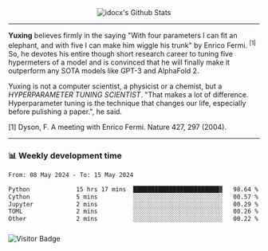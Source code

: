 <div align="center">
    <img align="center" src="https://github-readme-stats.vercel.app/api?username=idocx&show_icons=true&count_private=true&hide_border=true" alt="idocx's Github Stats"></img>
</div>

---

**Yuxing** believes firmly in the saying "With four parameters I can fit an elephant, and with five I can make him wiggle his trunk" by Enrico Fermi. <sup>[1]</sup> So, he devotes his entire though short research career to tuning five hypermeters of a model and is convinced that he will finally make it outperform any SOTA models like GPT-3 and AlphaFold 2.

Yuxing is not a computer scientist, a physicist or a chemist, but a *HYPERPARAMETER TUNING SCIENTIST*. "That makes a lot of difference. Hyperparameter tuning is the technique that changes our life, especially before pulishing a paper.", he said.

[1] Dyson, F. A meeting with Enrico Fermi. Nature 427, 297 (2004).


---

### 📊 Weekly development time
<!--START_SECTION:waka-->

```txt
From: 08 May 2024 - To: 15 May 2024

Python             15 hrs 17 mins  ████████████████████████▓   98.64 %
Cython             5 mins          ░░░░░░░░░░░░░░░░░░░░░░░░░   00.57 %
Jupyter            2 mins          ░░░░░░░░░░░░░░░░░░░░░░░░░   00.29 %
TOML               2 mins          ░░░░░░░░░░░░░░░░░░░░░░░░░   00.26 %
Other              2 mins          ░░░░░░░░░░░░░░░░░░░░░░░░░   00.22 %
```

<!--END_SECTION:waka-->

### 

![Visitor Badge](https://visitor-badge.laobi.icu/badge?page_id=idocx.idocx)